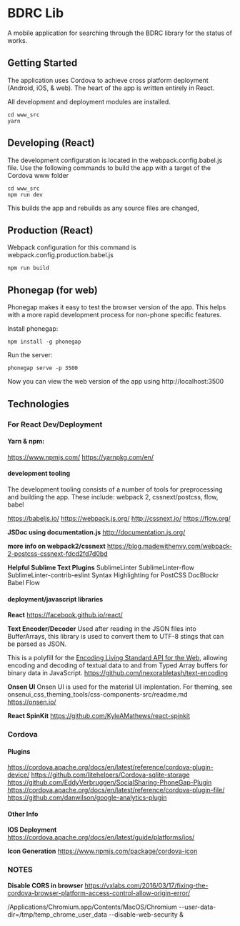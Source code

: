 # BDRC Lib

A mobile application for searching through the BDRC library for the status of works.

## Getting Started

The application uses Cordova to achieve cross platform deployment (Android, iOS, & web). The heart of the app is written entirely in React.

All development and deployment modules are installed. 
```
cd www_src
yarn 
```

## Developing (React)

The development configuration is located in the webpack.config.babel.js file. Use the following commands to build the app
with a target of the Cordova www folder

```
cd www_src
npm run dev
```

This builds the app and rebuilds as any source files are changed, 

## Production (React)

Webpack configuration for this command is webpack.config.production.babel.js 
```
npm run build
```


## Phonegap (for web)

Phonegap makes it easy to test the browser version of the app. This helps with a more
rapid development process for non-phone specific features.

Install phonegap:

```
npm install -g phonegap
```

Run the server:

```
phonegap serve -p 3500
```

Now you can view the web version of the app using http://localhost:3500




## Technologies

### For React Dev/Deployment

#### Yarn & npm:
https://www.npmjs.com/
https://yarnpkg.com/en/

#### development tooling
The development tooling consists of a number of tools for preprocessing and building
the app. These include: webpack 2, cssnext/postcss, flow, babel

https://babeljs.io/
https://webpack.js.org/
http://cssnext.io/
https://flow.org/

__JSDoc using documentation.js__
http://documentation.js.org/

__more info on webpack2/cssnext__
https://blog.madewithenvy.com/webpack-2-postcss-cssnext-fdcd2fd7d0bd

__Helpful Sublime Text Plugins__
SublimeLinter
SublimeLinter-flow
SublimeLinter-contrib-eslint
Syntax Highlighting for PostCSS
DocBlockr
Babel
Flow


#### deployment/javascript libraries

__React__
https://facebook.github.io/react/

__Text Encoder/Decoder__
Used after reading in the JSON files into BufferArrays, this library is used to convert them to UTF-8 stings that can be parsed as JSON.

This is a polyfill for the [Encoding Living Standard API for the Web](https://encoding.spec.whatwg.org/), allowing encoding and decoding of textual data to and from Typed Array buffers for binary data in JavaScript.
https://github.com/inexorabletash/text-encoding

__Onsen UI__
Onsen UI is used for the material UI implentation.  For theming, see onsenui_css_theming_tools/css-components-src/readme.md 
https://onsen.io/


__React SpinKit__
https://github.com/KyleAMathews/react-spinkit




### Cordova

#### Plugins

https://cordova.apache.org/docs/en/latest/reference/cordova-plugin-device/
https://github.com/litehelpers/Cordova-sqlite-storage
https://github.com/EddyVerbruggen/SocialSharing-PhoneGap-Plugin
https://cordova.apache.org/docs/en/latest/reference/cordova-plugin-file/
https://github.com/danwilson/google-analytics-plugin

#### Other Info

__IOS Deployment__
https://cordova.apache.org/docs/en/latest/guide/platforms/ios/

__Icon Generation__
https://www.npmjs.com/package/cordova-icon




### NOTES
__Disable CORS in browser__
https://vxlabs.com/2016/03/17/fixing-the-cordova-browser-platform-access-control-allow-origin-error/

/Applications/Chromium.app/Contents/MacOS/Chromium --user-data-dir=/tmp/temp_chrome_user_data --disable-web-security &


